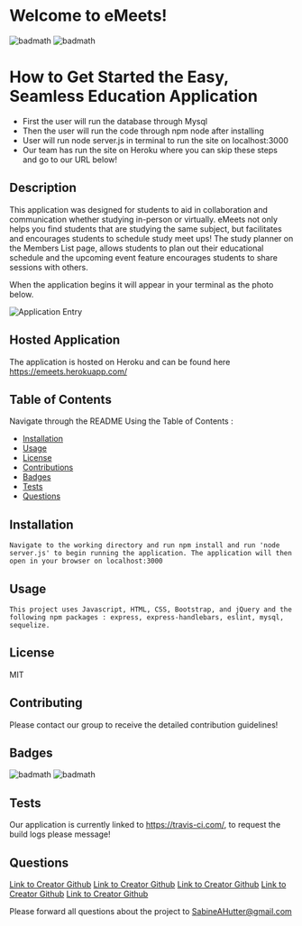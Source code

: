# Welcome to eMeets!
  ![badmath](https://img.shields.io/badge/license-MIT-green)
  ![badmath](https://img.shields.io/badge/build-passing-orange)

  # How to Get Started the Easy, Seamless Education Application
  * First the user will run the database through Mysql
  * Then the user will run the code through npm node after installing
  * User will run  node server.js in terminal to run the site on localhost:3000
  * Our team has run the site on Heroku where you can skip these steps and go to our URL below!


  ## Description
   This application was designed for students to aid in collaboration and communication whether studying in-person or virtually. eMeets not only helps you find students that are studying the same subject, but facilitates and encourages students to schedule study meet ups! The study planner on the Members List page, allows students to plan out their educational schedule and the upcoming event feature encourages students to share sessions with others.

   
   When the application begins it will appear in your terminal as the photo below. 
   
   ![Application Entry](https://github.com/sabinehutter/Project2/blob/main/images/emeets.png?raw=true)


   
    
  ## Hosted Application
  
   The application is hosted on Heroku and can be found here https://emeets.herokuapp.com/
    
  ## Table of Contents
  Navigate through the README Using the Table of Contents : 

  * [Installation](#installation)
  * [Usage](#usage)
  * [License](#license)
  * [Contributions](#contributing)
  * [Badges](#badges)
  * [Tests](#tests)
  * [Questions](#questions)

  ## Installation
    Navigate to the working directory and run npm install and run 'node server.js' to begin running the application. The application will then open in your browser on localhost:3000 

  ## Usage
    This project uses Javascript, HTML, CSS, Bootstrap, and jQuery and the following npm packages : express, express-handlebars, eslint, mysql, sequelize.

  ## License
  MIT

  ## Contributing
  Please contact our group to receive the detailed contribution guidelines!

  ## Badges
  ![badmath](https://img.shields.io/badge/license-MIT-green)
  ![badmath](https://img.shields.io/badge/build-passing-orange)
  

  ## Tests
  Our application is currently linked to https://travis-ci.com/, to request the build logs please message!
  
  ## Questions
  [Link to Creator Github](https://github.com/sabinehutter)
  [Link to Creator Github](https://github.com/allielewis07)
  [Link to Creator Github](https://github.com/pault929)
  [Link to Creator Github](https://github.com/pankuanting102)
  [Link to Creator Github](https://github.com/blalbeharry)

  Please forward all questions about the project to [SabineAHutter@gmail.com](SabineAHutter@gmail.com)
  
